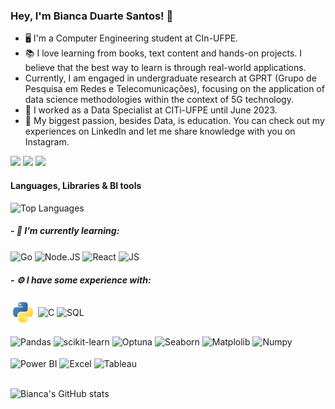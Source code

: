 ### Hey, I'm Bianca Duarte Santos! 👋
- 🖥️ I'm a Computer Engineering student at CIn-UFPE.
- 📚 I love learning from books, text content and hands-on projects. I believe that the best way to learn is through real-world applications.
- Currently, I am engaged in undergraduate research at GPRT (Grupo de Pesquisa em Redes e Telecomunicações), focusing on the application of data science methodologies within the context of 5G technology.
- 💚 I worked as a Data Specialist at CITi-UFPE until June 2023.
- 🦋 My biggest passion, besides Data, is education. You can check out my experiences on LinkedIn and let me share knowledge with you on Instagram.
<div> 
  <a href="https://www.instagram.com/eng.comp.ufpe/" target="_blank"><img src="https://img.shields.io/badge/-Instagram-%23E4405F?style=for-the-badge&logo=instagram&logoColor=white" target="_blank"></a>
  <a href = "mailto:biancaduarte1914@gmail.com"><img src="https://img.shields.io/badge/-Gmail-%23333?style=for-the-badge&logo=gmail&logoColor=white" target="_blank"></a>
  <a href="https://www.linkedin.com/in/biancaduartesantos/" target="_blank"><img src="https://img.shields.io/badge/-LinkedIn-%230077B5?style=for-the-badge&logo=linkedin&logoColor=white" target="_blank"></a> 
</div>

#### Languages, Libraries & BI tools
![Top Languages](https://github-readme-stats.vercel.app/api/top-langs/?username=duartebianca&hide_progress=True&theme=jolly)
<div style="display: inline_block">

 <h5>- 📝 I’m currently learning: </h5>
  <img align="center" alt="Go" height="70" width="70" src="https://go.dev/blog/go-brand/Go-Logo/PNG/Go-Logo_Blue.png">
  <img align="center" alt="Node.JS" height="40" width="40" src="https://static-00.iconduck.com/assets.00/node-js-icon-454x512-nztofx17.png">
  <img align="center" alt="React" height="40" width="50" src="https://upload.wikimedia.org/wikipedia/commons/thumb/a/a7/React-icon.svg/2300px-React-icon.svg.png">
  <img align="center" alt="JS" height="40" width="40" src="https://upload.wikimedia.org/wikipedia/commons/6/6a/JavaScript-logo.png">
 <h5>- ⚙️ I have some experience with: </h5>
  <img align="center" alt="Python" height="40" width="40" src="https://raw.githubusercontent.com/devicons/devicon/master/icons/python/python-original.svg">
  <img align="center" alt="C" height="40" width="40" src="https://cdn.jsdelivr.net/gh/devicons/devicon/icons/c/c-original.svg">
  <img align="center" alt="SQL" height="30" width="40" src="https://www.svgrepo.com/show/331760/sql-database-generic.svg">
  <br><br>
  <img align="center" alt="Pandas" height="40" width="40" src="https://cdn.jsdelivr.net/gh/devicons/devicon/icons/pandas/pandas-original.svg">
  <img align="center" alt="scikit-learn" height="30" width="70" src="https://upload.wikimedia.org/wikipedia/commons/thumb/0/05/Scikit_learn_logo_small.svg/1280px-Scikit_learn_logo_small.svg.png">
  <img align="center" alt="Optuna" height="40" width="40" src="https://encrypted-tbn0.gstatic.com/images?q=tbn:ANd9GcRNqF9Xw1CnkrynbGFANm69HCYvZlUYEyBl-Q&s">
  <img align="center" alt="Seaborn" height="40" width="40" src="https://user-images.githubusercontent.com/315810/92254613-279c8000-ee9f-11ea-9b73-5622a7d95f3f.png">
  <img align="center" alt="Matplolib" height="40" width="40" src="https://upload.wikimedia.org/wikipedia/commons/thumb/0/01/Created_with_Matplotlib-logo.svg/2048px-Created_with_Matplotlib-logo.svg.png">
  <img align="center" alt="Numpy" height="40" width="40" src="https://user-images.githubusercontent.com/67586773/105040771-43887300-5a88-11eb-9f01-bee100b9ef22.png">
  <br><br>
  <img align="center" alt="Power BI" height="40" width="40" src="https://upload.wikimedia.org/wikipedia/commons/thumb/c/cf/New_Power_BI_Logo.svg/2048px-New_Power_BI_Logo.svg.png">
  <img align="center" alt="Excel" height="40" width="40" src="https://upload.wikimedia.org/wikipedia/commons/thumb/3/34/Microsoft_Office_Excel_%282019%E2%80%93present%29.svg/2203px-Microsoft_Office_Excel_%282019%E2%80%93present%29.svg.png">
  <img align="center" alt="Tableau" height="40" width="70" src="https://logos-world.net/wp-content/uploads/2021/10/Tableau-Emblem.png">
</div><br>

![Bianca's GitHub stats](https://github-readme-stats.vercel.app/api?username=duartebianca&count_private=true&show_icons=true&theme=jolly,issues)
